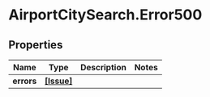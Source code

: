 # AirportCitySearch.Error500

## Properties

Name | Type | Description | Notes
------------ | ------------- | ------------- | -------------
**errors** | [**[Issue]**](Issue.md) |  | 



